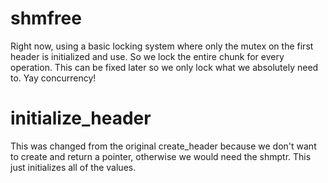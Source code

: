shmfree
======
Right now, using a basic locking system where only the mutex on the first header
is initialized and use. So we lock the entire chunk for every operation. This
can be fixed later so we only lock what we absolutely need to. Yay concurrency!

initialize_header
================
This was changed from the original create_header because we don't want to create
and return a pointer, otherwise we would need the shmptr. This just initializes
all of the values.
